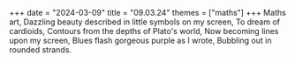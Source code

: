+++
date = "2024-03-09"
title = "09.03.24"
themes = ["maths"]
+++
Maths art,
Dazzling beauty described in little symbols on my screen,
To dream of cardioids,
Contours from the depths of Plato's world,
Now becoming lines upon my screen,
Blues flash gorgeous purple as I wrote,
Bubbling out in rounded strands.
